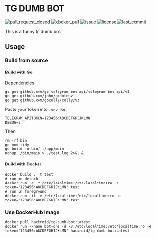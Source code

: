 # TG DUMB BOT

[![pull_request_closed](https://img.shields.io/github/actions/workflow/status/hackroid/tg-dumb-bot/pull_request_closed.yml)](https://github.com/hackroid/tg-dumb-bot/actions/workflows/pull_request_closed.yml) [![docker_pull](https://img.shields.io/docker/pulls/hackroid/tg-dumb-bot)](https://hub.docker.com/repository/docker/hackroid/tg-dumb-bot) [![issue](https://img.shields.io/github/issues/hackroid/tg-dumb-bot)](https://github.com/hackroid/tg-dumb-bot/issues) [![license](https://img.shields.io/github/license/hackroid/tg-dumb-bot)](https://github.com/hackroid/tg-dumb-bot/blob/main/LICENSE) ![last_commit](https://img.shields.io/github/last-commit/hackroid/tg-dumb-bot?color=red)

This is a funny tg dumb bot.

## Usage

### Build from source

#### Build with Go

Dependencies

```shell
go get github.com/go-telegram-bot-api/telegram-bot-api/v5
go get github.com/joho/godotenv
go get github.com/gocolly/colly/v2
```

Paste your token into `.env` like:

```text
TELEGRAM_APITOKEN=123456:ABCDEFGHIJKLMN
DEBUG=1
```

Then

```shell
rm -rf bin
go mod tidy
go build -o bin/ ./app/main
nohup ./bin/main > ./test.log 2>&1 &
```

#### Build with Docker

```shell
docker build . -t test
# run on detach
docker run -d -v /etc/localtime:/etc/localtime:ro -e token="123456:ABCDEFGHIJKLMN" test
# run in foreground
docker run -it -v /etc/localtime:/etc/localtime:ro -e token="123456:ABCDEFGHIJKLMN" test
```

### Use DockerHub Image

```shell
docker pull hackroid/tg-dumb-bot:latest
docker run --name bot-one -d -v /etc/localtime:/etc/localtime:ro -e token="123456:ABCDEFGHIJKLMN" hackroid/tg-dumb-bot:latest
```


